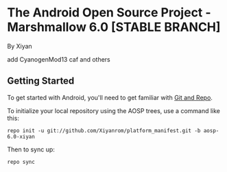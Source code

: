 The Android Open Source Project - Marshmallow 6.0 [STABLE BRANCH]
===========

By Xiyan

add CyanogenMod13 caf and others

Getting Started
---------------

To get started with Android, you'll need to get familiar with [Git and Repo](http://source.android.com/source/using-repo.html).

To initialize your local repository using the AOSP trees, use a command like this:

    repo init -u git://github.com/Xiyanrom/platform_manifest.git -b aosp-6.0-xiyan

Then to sync up:

    repo sync
